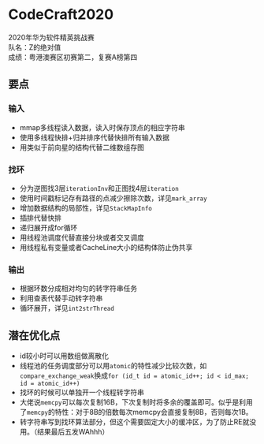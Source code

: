 # CodeCraft2020
2020年华为软件精英挑战赛  
队名：Z的绝对值  
成绩：粤港澳赛区初赛第二，复赛A榜第四

## 要点
### 输入
- mmap多线程读入数据，读入时保存顶点的相应字符串
- 使用多线程快排+归并排序代替快排所有输入数据
- 用类似于前向星的结构代替二维数组存图

### 找环
- 分为逆图找3层`iterationInv`和正图找4层`iteration`  
- 使用时间戳标记存有路径的点减少擦除次数，详见`mark_array`
- 增加数据结构的局部性，详见`StackMapInfo`
- 插排代替快排
- 递归展开成for循环
- 用线程池调度代替直接分块或者交叉调度
- 用线程私有变量或者CacheLine大小的结构体防止伪共享

### 输出
- 根据环数分成相对均匀的转字符串任务
- 利用查表代替手动转字符串
- 循环展开，详见`int2strThread`

## 潜在优化点
- id较小时可以用数组做离散化
- 线程池的任务调度部分可以用`atomic`的特性减少比较次数，如`compare_exchange_weak`换成`for (id_t id = atomic_id++; id < id_max; id = atomic_id++)`
- 找环的时候可以单独开一个线程转字符串
- 大佬说`memcpy`可以每次复制16B，下次复制时将多余的覆盖即可。似乎是利用了`memcpy`的特性：对于8B的倍数每次memcpy会直接复制8B，否则每次1B。
- 转字符串写到找环算法部分，但这个需要固定大小的缓冲区，为了防止RE就没用。（结果最后五发WAhhh）